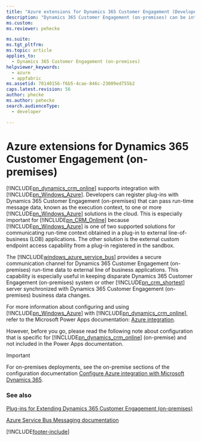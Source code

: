```yaml
---
title: "Azure extensions for Dynamics 365 Customer Engagement (Developer Guide for Dynamics 365 Customer Engagement (on-premises))| MicrosoftDocs"
description: "Dynamics 365 Customer Engagement (on-premises) can be integrated with Microsoft Azure. Developers can register plug-ins with Dynamics 365 Customer Engagement (on-premises) that can pass run-time message data, to one or more Microsoft Azure solutions in the cloud."
ms.custom: 
ms.reviewer: pehecke

ms.suite: 
ms.tgt_pltfrm: 
ms.topic: article
applies_to: 
  - Dynamics 365 Customer Engagement (on-premises)
helpviewer_keywords: 
  - azure
  - appfabric
ms.assetid: 70140156-f6b5-4cae-846c-23009ed755b2
caps.latest.revision: 56
author: phecke
ms.author: pehecke
search.audienceType: 
  - developer

---
```

# Azure extensions for Dynamics 365 Customer Engagement (on-premises)

[!INCLUDE[pn_dynamics_crm_online](../includes/pn-dynamics-crm-online.md)] supports integration with [!INCLUDE[pn_Windows_Azure](../includes/pn-windows-azure.md)]. Developers can register plug-ins with Dynamics 365 Customer Engagement (on-premises) that can pass run-time message data, known as the execution context, to one or more [!INCLUDE[pn_Windows_Azure](../includes/pn-windows-azure.md)] solutions in the cloud. This is especially important for [!INCLUDE[pn_CRM_Online](../includes/pn-crm-online.md)] because [!INCLUDE[pn_Windows_Azure](../includes/pn-windows-azure.md)] is one of two supported solutions for communicating run-time context obtained in a plug-in to external line-of-business (LOB) applications. The other solution is the external custom endpoint access capability from a plug-in registered in the sandbox.  
  
 The [!INCLUDE[windows_azure_service_bus](../includes/windows-azure-service-bus.md)] provides a secure communication channel for Dynamics 365 Customer Engagement (on-premises) run-time data to external line of business applications. This capability is especially useful in keeping disparate Dynamics 365 Customer Engagement (on-premises) system or other [!INCLUDE[pn_crm_shortest](../includes/pn-crm-shortest.md)] server synchronized with Dynamics 365 Customer Engagement (on-premises) business data changes.  
  
For more information about configuring and using [!INCLUDE[pn_Windows_Azure](../includes/pn-windows-azure.md)] with [!INCLUDE[pn_dynamics_crm_online](../includes/pn-dynamics-crm-online.md)], refer to the Microsoft Power Apps documentation: [Azure integration](/power-apps/developer/data-platform/azure-integration).

However, before you go, please read the following note about configuration that is specific for [!INCLUDE[pn_dynamics_crm_online](../includes/pn-dynamics-crm-online.md)] (on-premise) and not included in the Power Apps documentation.

> [!IMPORTANT]
> For on-premises deployments, see the on-premise sections of the configuration documentation [Configure Azure integration with Microsoft Dynamics 365](/previous-versions/dynamicscrm-2016/developers-guide/gg309340(v=crm.8)#get-a-public-certificate).
  
### See also
  
 [Plug-ins for Extending Dynamics 365 Customer Engagement (on-premises)](write-plugin-extend-business-processes.md)  

 [Azure Service Bus Messaging documentation](/azure/service-bus-messaging)

[!INCLUDE[footer-include](../../../includes/footer-banner.md)]

